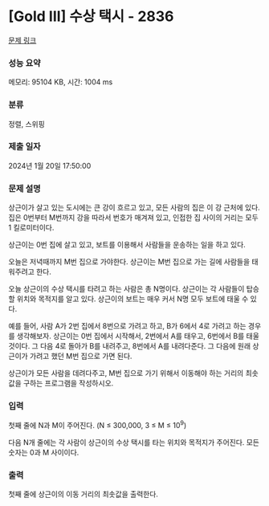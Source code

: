 # [Gold III] 수상 택시 - 2836 

[문제 링크](https://www.acmicpc.net/problem/2836) 

### 성능 요약

메모리: 95104 KB, 시간: 1004 ms

### 분류

정렬, 스위핑

### 제출 일자

2024년 1월 20일 17:50:00

### 문제 설명

<p>상근이가 살고 있는 도시에는 큰 강이 흐르고 있고, 모든 사람의 집은 이 강 근처에 있다. 집은 0번부터 M번까지 강을 따라서 번호가 매겨져 있고, 인접한 집 사이의 거리는 모두 1 킬로미터이다.</p>

<p>상근이는 0번 집에 살고 있고, 보트를 이용해서 사람들을 운송하는 일을 하고 있다.</p>

<p>오늘은 저녁때까지 M번 집으로 가야한다. 상근이는 M번 집으로 가는 길에 사람들을 태워주려고 한다.</p>

<p>오늘 상근이의 수상 택시를 타려고 하는 사람은 총 N명이다. 상근이는 각 사람들이 탑승할 위치와 목적지를 알고 있다. 상근이의 보트는 매우 커서 N명 모두 보트에 태울 수 있다.</p>

<p>예를 들어, 사람 A가 2번 집에서 8번으로 가려고 하고, B가 6에서 4로 가려고 하는 경우를 생각해보자. 상근이는 0번 집에서 시작해서, 2번에서 A를 태우고, 6번에서 B를 태울 것이다. 그 다음 4로 돌아가 B를 내려주고, 8번에서 A를 내려다준다. 그 다음에 원래 상근이가 가려고 했던 M번 집으로 가면 된다.</p>

<p>상근이가 모든 사람을 데려다주고, M번 집으로 가기 위해서 이동해야 하는 거리의 최솟값을 구하는 프로그램을 작성하시오.</p>

### 입력 

 <p>첫째 줄에 N과 M이 주어진다. (N ≤ 300,000, 3 ≤ M ≤ 10<sup>9</sup>)</p>

<p>다음 N개 줄에는 각 사람이 상근이의 수상 택시를 타는 위치와 목적지가 주어진다. 모든 숫자는 0과 M 사이이다.</p>

### 출력 

 <p>첫째 줄에 상근이의 이동 거리의 최솟값을 출력한다.</p>

